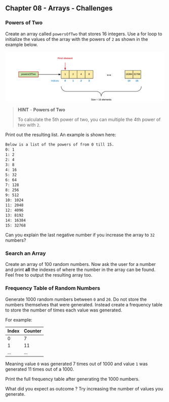 ## Chapter 08 - Arrays - Challenges

### Powers of Two

Create an array called `powersOfTwo` that stores 16 integers. Use a for loop to initialize the values of the array with the powers of `2` as shown in the example below.

![Powers of Two](img/powers_of_two.png)

> **HINT** - **Powers of Two**
>
> To calculate the 5th power of two, you can multiple the 4th power of two with `2`.

Print out the resulting list. An example is shown here:

```text
Below is a list of the powers of from 0 till 15.
0: 1
1: 2
2: 4
3: 8
4: 16
5: 32
6: 64
7: 128
8: 256
9: 512
10: 1024
11: 2048
12: 4096
13: 8192
14: 16384
15: 32768
```

Can you explain the last negative number if you increase the array to `32` numbers?

### Search an Array

Create an array of 100 random numbers. Now ask the user for a number and print **all** the indexes of where the number in the array can be found. Feel free to output the resulting array too.

### Frequency Table of Random Numbers

Generate 1000 random numbers between `0` and `20`. Do not store the numbers themselves that were generated. Instead create a frequency table to store the number of times each value was generated.

For example:

| Index | Counter |
| --- | --- |
| 0 | 7 |
| 1 | 11 |
| ... | ...

Meaning value `0` was generated 7 times out of 1000 and value `1` was generated 11 times out of a 1000.

Print the full frequency table after generating the 1000 numbers.

What did you expect as outcome ? Try increasing the number of values you generate.